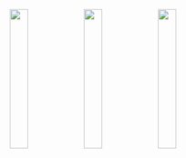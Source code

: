 <p float="left" align="center">
<img src="demo_imag/art.png" width=25% height=25%>
<img src="demo_imag/bm.png" width=25% height=25%>
<img src="demo_imag/main.png" width=25% height=25%>
</p>
